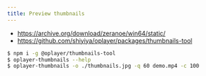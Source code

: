 ```yaml
---
title: Preview thumbnails
---
```


- https://archive.org/download/zeranoe/win64/static/
- https://github.com/shiyiya/oplayer/packages/thumbnails-tool

```bash
$ npm i -g @oplayer/thumbnails-tool
$ oplayer-thumbnails --help
$ oplayer-thumbnails -o ./thumbnails.jpg -q 60 demo.mp4 -c 100
```
